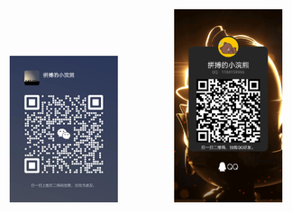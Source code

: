 <div style="
    width:100%;
    text-align:center;"
    >
    <img style="width:20vw;" src="./_media/wx.jpg">
    <img style="width:20vw;margin-left:10vw;" src="./_media/qq.png"/>
</div>
